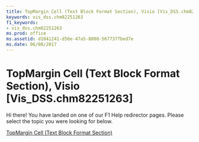 ```yaml
---
title: TopMargin Cell (Text Block Format Section), Visio [Vis_DSS.chm82251263]
keywords: vis_dss.chm82251263
f1_keywords:
- vis_dss.chm82251263
ms.prod: office
ms.assetid: d1041241-d56e-47a5-8808-567737fbed7e
ms.date: 06/08/2017
---
```



# TopMargin Cell (Text Block Format Section), Visio [Vis_DSS.chm82251263]

Hi there! You have landed on one of our F1 Help redirector pages. Please select the topic you were looking for below.

[TopMargin Cell (Text Block Format Section)](http://msdn.microsoft.com/library/c599b444-4d0e-a855-b04b-dd9dcaedf263%28Office.15%29.aspx)

